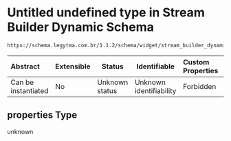 # Untitled undefined type in Stream Builder Dynamic Schema

```txt
https://schema.legytma.com.br/1.1.2/schema/widget/stream_builder_dynamic.schema.json#/properties
```




| Abstract            | Extensible | Status         | Identifiable            | Custom Properties | Additional Properties | Access Restrictions | Defined In                                                                                                         |
| :------------------ | ---------- | -------------- | ----------------------- | :---------------- | --------------------- | ------------------- | ------------------------------------------------------------------------------------------------------------------ |
| Can be instantiated | No         | Unknown status | Unknown identifiability | Forbidden         | Allowed               | none                | [stream_builder_dynamic.schema.json\*](../schema/widget/stream_builder_dynamic.schema.json) |

## properties Type

unknown
